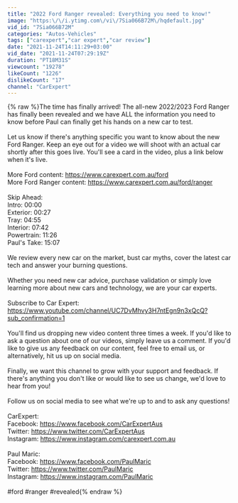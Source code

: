 ```yaml
---
title: "2022 Ford Ranger revealed: Everything you need to know!"
image: "https:\/\/i.ytimg.com\/vi\/7Sia066B72M\/hqdefault.jpg"
vid_id: "7Sia066B72M"
categories: "Autos-Vehicles"
tags: ["carexpert","car expert","car review"]
date: "2021-11-24T14:11:29+03:00"
vid_date: "2021-11-24T07:29:19Z"
duration: "PT18M31S"
viewcount: "19278"
likeCount: "1226"
dislikeCount: "17"
channel: "CarExpert"
---
```

{% raw %}The time has finally arrived! The all-new 2022/2023 Ford Ranger has finally been revealed and we have ALL the information you need to know before Paul can finally get his hands on a new car to test. <br /><br />Let us know if there's anything specific you want to know about the new Ford Ranger. Keep an eye out for a video we will shoot with an actual car shortly after this goes live. You'll see a card in the video, plus a link below when it's live.<br /><br />More Ford content: <a rel="nofollow" target="blank" href="https://www.carexpert.com.au/ford">https://www.carexpert.com.au/ford</a><br />More Ford Ranger content: <a rel="nofollow" target="blank" href="https://www.carexpert.com.au/ford/ranger">https://www.carexpert.com.au/ford/ranger</a><br /><br />Skip Ahead:<br />Intro: 00:00<br />Exterior: 00:27<br />Tray: 04:55<br />Interior: 07:42<br />Powertrain: 11:26<br />Paul's Take: 15:07<br /><br />We review every new car on the market, bust car myths, cover the latest car tech and answer your burning questions.<br /><br />Whether you need new car advice, purchase validation or simply love learning more about new cars and technology, we are your car experts.<br /><br />Subscribe to Car Expert: <a rel="nofollow" target="blank" href="https://www.youtube.com/channel/UC7DvMhvy3H7ntEgn9n3xQcQ?sub_confirmation=1">https://www.youtube.com/channel/UC7DvMhvy3H7ntEgn9n3xQcQ?sub_confirmation=1</a><br /><br />You'll find us dropping new video content three times a week. If you'd like to ask a question about one of our videos, simply leave us a comment. If you'd like to give us any feedback on our content, feel free to email us, or alternatively, hit us up on social media.<br /><br />Finally, we want this channel to grow with your support and feedback. If there's anything you don't like or would like to see us change, we'd love to hear from you!<br /><br />Follow us on social media to see what we're up to and to ask any questions!<br /><br />CarExpert:<br />Facebook: <a rel="nofollow" target="blank" href="https://www.facebook.com/CarExpertAus">https://www.facebook.com/CarExpertAus</a><br />Twitter: <a rel="nofollow" target="blank" href="https://www.twitter.com/CarExpertAus">https://www.twitter.com/CarExpertAus</a><br />Instagram: <a rel="nofollow" target="blank" href="https://www.instagram.com/carexpert.com.au">https://www.instagram.com/carexpert.com.au</a><br /><br />Paul Maric:<br />Facebook: <a rel="nofollow" target="blank" href="https://www.facebook.com/PaulMaric">https://www.facebook.com/PaulMaric</a><br />Twitter: <a rel="nofollow" target="blank" href="https://www.twitter.com/PaulMaric">https://www.twitter.com/PaulMaric</a><br />Instagram: <a rel="nofollow" target="blank" href="https://www.instagram.com/PaulMaric">https://www.instagram.com/PaulMaric</a><br /><br />#ford #ranger #revealed{% endraw %}
